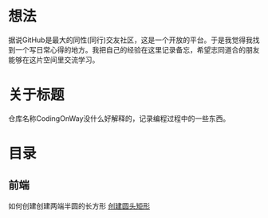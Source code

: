 # 想法
据说GitHub是最大的同性(同行)交友社区，这是一个开放的平台。于是我觉得我找到一个写日常心得的地方。我把自己的经验在这里记录备忘，希望志同道合的朋友能够在这片空间里交流学习。

# 关于标题
仓库名称CodingOnWay没什么好解释的，记录编程过程中的一些东西。

# 目录
## 前端
如何创建创建两端半圆的长方形  [创建圆头矩形](https://github.com/JacksionGT/CodeingOnWay/blob/master/前端/创建圆头矩形.md) 


